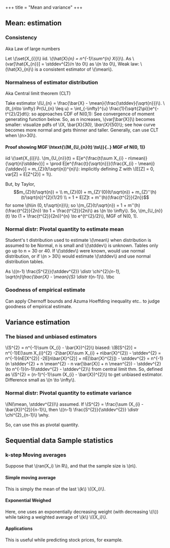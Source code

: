 +++
title = "Mean and variance"
+++

## Mean: estimation
### Consistency
Aka Law of large numbers

Let \\(\set{X_{i}}\\) iid. \\(\hat{X}_{n} = n^{-1}\sum^{n} X_{i}\\). As \\(var[\hat{X_{n}}] = \stddev^{2}/n \to 0\\) as \\(n \to 0\\), Weak law: \\(\hat{X}_{n}\\) is a consistent estimator of \\(\mean\\).

### Normalness of estimator distribution
Aka Central limit theorem (CLT)

Take estimator \\(U_{n} = \frac{\bar{X} - \mean}{\frac{\stddev}{\sqrt{n}}}\\). \\(lt_{n\to \infty} Pr(U_{n} \leq u) = \int_{-\infty}^{u} \frac{1}{\sqrt{2\pi}}e^{-t^{2}/2}dt\\): so approaches CDF of N(0,1): See convergence of moment generating function below. So, as n increases, \\(var[\bar{X}]\\) becomes smaller: visualize pdfs of \\(X, \bar{X}_{30}, \bar{X}_{50}\\); see how curve becomes more normal and gets thinner and taller. Generally, can use CLT when \\(n>30\\).

#### Proof showing MGF \htext{\\(M_{U_{n}(t) \to\\)}{..} MGF of N(0, 1)}
iid \\(\set{X_{i}}\\). \\(m_{U_{n}}(t) = E[e^{\frac{t(\sum X_{i} - n\mean)}{\sqrt{n}\stddev}}] = \prod E[e^{\frac{t}{\sqrt{n}}}(\frac{X_{i} - \mean)}{\stddev}] = m_{Z}(t/\sqrt{n})^{n}\\): implicitly defining Z with \\(E[Z] = 0, var[Z] = E[Z^{2}] = 1\\).

But, by Taylor, 
$$m_{Z}(t/\sqrt{n}) = \\
m_{Z}(0) + m_{Z}'(0)(t/\sqrt{n}) + m_{Z}''(h)(t/\sqrt{n})^{2}(1/2!) \\
= 1  + E[Z]t + m''(h)(\frac{t^{2}}{2n})$$
 for some \\(h\in (0, t/\sqrt{n})\\); so \\(m_{Z}(t/\sqrt{n}) = 1 + m''(h)(\frac{t^{2}}{2n}) \to 1 + \frac{t^{2}}{2n}\\) as \\(n \to \infty\\). So, \\(m_{U_{n}}(t) \to (1 + \frac{t^{2}}{2n})^{n} \to e^{t^{2}/2}\\), MGF of N(0, 1).

### Normal distr: Pivotal quantity to estimate mean
Student's t distribution used to estimate \\(\mean\\) when distribution is assumed to be Normal, n is small and \\(\stddev\\) is unknown. Tables only go up to n = 30 or 40. If \\(\stddev\\) were known, would use normal distribution, or if \\(n > 30\\) would estimate \\(\stddev\\) and use normal distribution tables.

As \\((n-1) \frac{S^{2}}{\stddev^{2}} \distr \chi^{2}_{n-1}, \sqrt{n}\frac{\bar{X} - \mean}{S} \distr t_{n-1}\\). \tbc

### Goodness of empirical estimate
Can apply Chernoff bounds and Azuma Hoeffding inequality etc.. to judge goodness of empirical estimate.

## Variance estimation
### The biased and unbiased estimators
\\(S^{2} = n^{-1}\sum (X_{i} - \bar{X})^{2}\\) biased: \\(B[S^{2}] = n^{-1}E(\sum X_{i}^{2} -2\bar{X}\sum X_{i} + n\bar{X}^{2}) - \stddev^{2} = n^{-1}(nE[X^{2}] -2E[n\bar{X}^{2}] + nE[\bar{X}^{2}]) - \stddev^{2} = n^{-1}(n \stddev^{2} + n \mean^{2} - n var[\bar{X}] + n \mean^{2}) - \stddev^{2} \to n^{-1}(n-1)\stddev^{2} - \stddev^{2}\\) from central limit thm. So, defined as \\(S^{2} = (n-1)^{-1}\sum (X_{i} - \bar{X})^{2}\\) to get unbiased estimator. Difference small as \\(n \to \infty\\).

### Normal distr: Pivotal quantity to estimate variance
\\(N(\mean, \stddev^{2})\\) assumed. If \\(S^{2} = \frac{\sum (X_{i} - \bar{X})^{2}}{n-1}\\), then \\((n-1) \frac{S^{2}}{\stddev^{2}} \distr \chi^{2}_{n-1}\\) \why.

So, can use this as pivotal quantity.

## Sequential data Sample statistics
### k-step Moving averages
Suppose that \\(ran(X_i) \in R\\), and that the sample size is \\(n\\).

#### Simple moving average
This is simply the mean of the last \\(k\\) \\({X_i}\\).

#### Exponential Weighed
Here, one uses an exponentially decreasing weight (with decreasing \\(i\\)) while taking a weighted average of \\(k\\)  \\({X_i}\\).

#### Applications
This is useful while predicting stock prices, for example.

